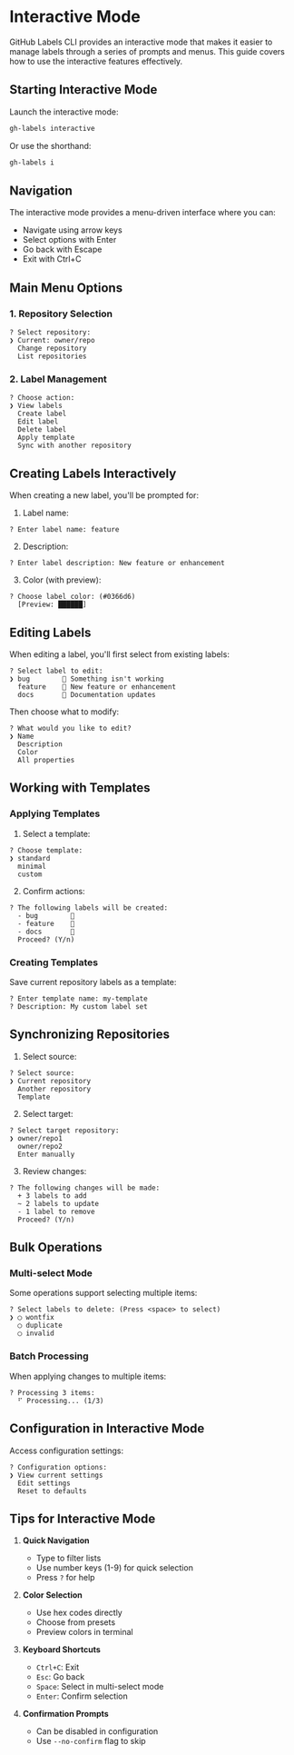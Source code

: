 # Interactive Mode

GitHub Labels CLI provides an interactive mode that makes it easier to manage labels through a series of prompts and menus. This guide covers how to use the interactive features effectively.

## Starting Interactive Mode

Launch the interactive mode:

```bash
gh-labels interactive
```

Or use the shorthand:

```bash
gh-labels i
```

## Navigation

The interactive mode provides a menu-driven interface where you can:

- Navigate using arrow keys
- Select options with Enter
- Go back with Escape
- Exit with Ctrl+C

## Main Menu Options

### 1. Repository Selection

```
? Select repository:
❯ Current: owner/repo
  Change repository
  List repositories
```

### 2. Label Management

```
? Choose action:
❯ View labels
  Create label
  Edit label
  Delete label
  Apply template
  Sync with another repository
```

## Creating Labels Interactively

When creating a new label, you'll be prompted for:

1. Label name:

```
? Enter label name: feature
```

2. Description:

```
? Enter label description: New feature or enhancement
```

3. Color (with preview):

```
? Choose label color: (#0366d6)
  [Preview: ██████]
```

## Editing Labels

When editing a label, you'll first select from existing labels:

```
? Select label to edit:
❯ bug        🔴 Something isn't working
  feature    🔵 New feature or enhancement
  docs       📘 Documentation updates
```

Then choose what to modify:

```
? What would you like to edit?
❯ Name
  Description
  Color
  All properties
```

## Working with Templates

### Applying Templates

1. Select a template:

```
? Choose template:
❯ standard
  minimal
  custom
```

2. Confirm actions:

```
? The following labels will be created:
  - bug        🔴
  - feature    🔵
  - docs       📘
  Proceed? (Y/n)
```

### Creating Templates

Save current repository labels as a template:

```
? Enter template name: my-template
? Description: My custom label set
```

## Synchronizing Repositories

1. Select source:

```
? Select source:
❯ Current repository
  Another repository
  Template
```

2. Select target:

```
? Select target repository:
❯ owner/repo1
  owner/repo2
  Enter manually
```

3. Review changes:

```
? The following changes will be made:
  + 3 labels to add
  ~ 2 labels to update
  - 1 label to remove
  Proceed? (Y/n)
```

## Bulk Operations

### Multi-select Mode

Some operations support selecting multiple items:

```
? Select labels to delete: (Press <space> to select)
❯ ◯ wontfix
  ◯ duplicate
  ◯ invalid
```

### Batch Processing

When applying changes to multiple items:

```
? Processing 3 items:
  ⠋ Processing... (1/3)
```

## Configuration in Interactive Mode

Access configuration settings:

```
? Configuration options:
❯ View current settings
  Edit settings
  Reset to defaults
```

## Tips for Interactive Mode

1. **Quick Navigation**

   - Type to filter lists
   - Use number keys (1-9) for quick selection
   - Press `?` for help

2. **Color Selection**

   - Use hex codes directly
   - Choose from presets
   - Preview colors in terminal

3. **Keyboard Shortcuts**

   - `Ctrl+C`: Exit
   - `Esc`: Go back
   - `Space`: Select in multi-select mode
   - `Enter`: Confirm selection

4. **Confirmation Prompts**
   - Can be disabled in configuration
   - Use `--no-confirm` flag to skip
